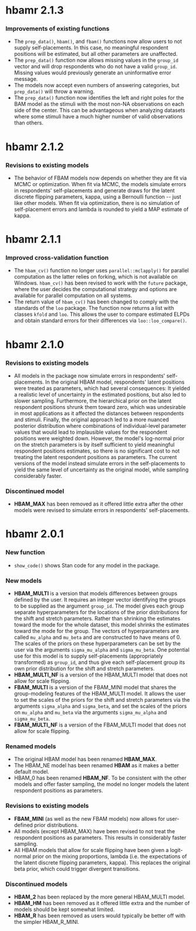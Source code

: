 # hbamr 2.1.3

### Improvements of existing functions

-   The `prep_data()`, `hbam()`, and `fbam()` functions now allow users to not supply self-placements. In this case, no meaningful respondent positions will be estimated, but all other parameters are unaffected.
-   The `prep_data()` function now allows missing values in the `group_id` vector and will drop respondents who do not have a valid `group_id`. Missing values would previously generate an uninformative error message.
-   The models now accept even numbers of answering categories, but `prep_data()` will throw a warning.
-   The `prep_data()` function now identifies the left and right poles for the BAM model as the stimuli with the most non-NA observations on each side of the center. This can be advantageous when analyzing datasets where some stimuli have a much higher number of valid observations than others. 

# hbamr 2.1.2

### Revisions to existing models

-   The behavior of FBAM models now depends on whether they are fit via MCMC or optimization. When fit via MCMC, the models simulate errors in respondents' self-placements and generate draws for the latent discrete flipping parameters, kappa, using a Bernoulli function -- just like other models. When fit via optimization, there is no simulation of self-placement errors and lambda is rounded to yield a MAP estimate of kappa.

# hbamr 2.1.1

### Improved cross-validation function

-   The `hbam_cv()` function no longer uses `parallel::mclapply()` for parallel computation as the latter relies on forking, which is not available on Windows. `hbam_cv()` has been revised to work with the `future` package, where the user decides the computational strategy and options are available for parallel computation on all systems. 
-   The return value of `hbam_cv()` has been changed to comply with the standards of the `loo` package. The function now returns a list with classes `kfold` and `loo`. This allows the user to compare estimated ELPDs and obtain standard errors for their differences via `loo::loo_compare()`. 

# hbamr 2.1.0

### Revisions to existing models

-   All models in the package now simulate errors in respondents' self-placements. In the original HBAM model, respondents' latent positions were treated as parameters, which had several consequences: It yielded a realistic level of uncertainty in the estimated positions, but also led to slower sampling. Furthermore, the hierarchical prior on the latent respondent positions shrunk them toward zero, which was undesirable in most applications as it affected the distances between respondents and stimuli. Finally, the original approach led to a more nuanced posterior distribution where combinations of individual-level parameter values that would lead to implausible values for the respondent positions were weighted down. However, the model's log-normal prior on the stretch parameters is by itself sufficient to yield meaningful respondent positions estimates, so there is no significant cost to not treating the latent respondent positions as parameters. The current versions of the model instead simulate errors in the self-placements to yield the same level of uncertainty as the original model, while sampling considerably faster.

### Discontinued model

-   **HBAM_MAX** has been removed as it offered little extra after the other models were revised to simulate errors in respondents' self-placements.

# hbamr 2.0.1

### New function

-   `show_code()` shows Stan code for any model in the package.

### New models

-   **HBAM_MULTI** is a version that models differences between groups defined by the user. It requires an integer vector identifying the groups to be supplied as the argument `group_id`. The model gives each group separate hyperparameters for the locations of the prior distributions for the shift and stretch parameters. Rather than shrinking the estimates toward the mode for the whole dataset, this model shrinks the estimates toward the mode for the group. The vectors of hyperparameters are called `mu_alpha` and `mu_beta` and are constructed to have means of 0. The scales of the priors on these hyperparameters can be set by the user via the arguments `sigma_mu_alpha` and `sigma_mu_beta`. One potential use for this model is to supply self-placements (appropriately transformed) as `group_id`, and thus give each self-placement group its own prior distribution for the shift and stretch parameters.
-   **HBAM_MULTI_NF** is a version of the HBAM_MULTI model that does not allow for scale flipping.
-   **FBAM_MULTI** is a version of the FBAM_MINI model that shares the group-modeling features of the HBAM_MULTI model. It allows the user to set the scales of the priors for the shift and stretch parameters via the arguments `sigma_alpha` and `sigma_beta`, and set the scales of the priors on `mu_alpha` and `mu_beta` via the arguments `sigma_mu_alpha` and `sigma_mu_beta`.
-   **FBAM_MULTI_NF** is a version of the FBAM_MULTI model that does not allow for scale flipping.

### Renamed models

-   The original HBAM model has been renamed **HBAM_MAX**.
-   The HBAM_NE model has been renamed **HBAM** as it makes a better default model.
-   HBAM_0 has been renamed **HBAM_NF**. To be consistent with the other models and offer faster sampling, the model no longer models the latent respondent positions as parameters.

### Revisions to existing models

-   **FBAM_MINI** (as well as the new FBAM models) now allows for user-defined prior distributions.
-   All models (except HBAM_MAX) have been revised to not treat the respondent positions as parameters. This results in considerably faster sampling.
-   All HBAM models that allow for scale flipping have been given a logit-normal prior on the mixing proportions, lambda (i.e. the expectations of the latent discrete flipping parameters, kappa). This replaces the original beta prior, which could trigger divergent transitions.

### Discontinued models

-   **HBAM_2** has been replaced by the more general HBAM_MULTI model.
-   **HBAM_HM** has been removed as it offered little extra and the number of models should be kept somewhat limited.
-   **HBAM_R** has been removed as users would typically be better off with the simpler HBAM_R_MINI.
